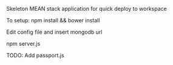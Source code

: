 Skeleton MEAN stack application for quick deploy to workspace

To setup: 
npm install && bower install

Edit config file and insert mongodb url

npm server.js



TODO:
Add passport.js